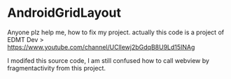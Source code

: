 # AndroidGridLayout

Anyone plz help me, how to fix my project.
actually this code is a project of EDMT Dev > https://www.youtube.com/channel/UCllewj2bGdqB8U9Ld15INAg

I modifed this source code, I am still confused how to call webview by fragmentactivity from this project.
